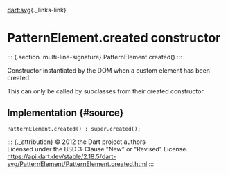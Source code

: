 [dart:svg](../../dart-svg/dart-svg-library){._links-link}

PatternElement.created constructor
==================================

::: {.section .multi-line-signature}
PatternElement.created()
:::

Constructor instantiated by the DOM when a custom element has been
created.

This can only be called by subclasses from their created constructor.

Implementation {#source}
--------------

``` {.language-dart data-language="dart"}
PatternElement.created() : super.created();
```

::: {._attribution}
© 2012 the Dart project authors\
Licensed under the BSD 3-Clause \"New\" or \"Revised\" License.\
<https://api.dart.dev/stable/2.18.5/dart-svg/PatternElement/PatternElement.created.html>
:::
